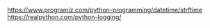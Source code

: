 https://www.programiz.com/python-programming/datetime/strftime
https://realpython.com/python-logging/
